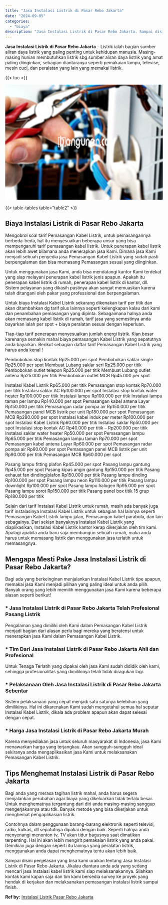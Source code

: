 ```yaml
---
title: "Jasa Instalasi Listrik di Pasar Rebo Jakarta"
date: "2024-09-05"
categories: 
  - "biaya"
description: "Jasa Instalasi Listrik di Pasar Rebo Jakarta. Sampai disini penjelasan yang bisa kami uraikan tentang Jasa Instalasi Listrik di Pasar Rebo Jakarta. Jikalau d..."
---
```


**Jasa Instalasi Listrik di Pasar Rebo Jakarta** – Listrik ialah bagian sumber aliran daya listrik yang paling penting untuk kehidupan manusia. Masing-masing hunian membutuhkan listrik sbg sumber aliran daya listrik yang amat paling diinginkan, sebagian diantaranya seperti pemakaian lampu, televise, mesin cuci, dan peralatan yang lain yang memakai listrik.

{{< toc >}}

![Jasa Instalasi Listrik di Pasar Rebo Jakarta](/images/instalasi-listrik-murah44.png)

{{< table-tables table="table2" >}}

## Biaya Instalasi Listrik di Pasar Rebo Jakarta

Mengobrol soal tarif Pemasangan Kabel Listrik, untuk pemasangannya berbeda-beda, hal itu menyesuaikan beberapa unsur yang bisa mempengaruhi tarif pemasangan kabel listrik. Untuk penerapan kabel listrik akan lebih awet bilamana anda menerapkan jasa Kami. Dimana jasa Kami menjadi sebuah penyedia jasa Pemasangan Kabel Listrik yang sudah pasti berpengalaman dan bisa memasang Pemasangan sesuai yang diinginkan.

Untuk menggunakan jasa Kami, anda bisa mendatangi kantor Kami terdekat yang siap melayani penerapan kabel listrik jenis apapun. Apakah itu penerapan kabel listrik di rumah, penerapan kabel listrik di kantor, dll. Sistem pelayanan yang dikasih pastinya akan sangat memuaskan karena telah ditangani oleh pakar yang professional dan berpengalaman.

Untuk biaya Instalasi Kabel Listrik sekarang dikenakan tarif per titik dan akan ditambahkan dg tarif plus lainnya seperti kelengkapan kalau dari kami dan penambahan pemasangan yang dipinta. Sebagaimana halnya anda akan memasang kabel listrik di rumah, tarif jasa yang semestinya anda bayarkan ialah per spot + biaya peralatan sesuai dengan keperluan.

Tiap-tiap tarif penerapan menyesuaikan jumlah energi listrik. Kian besar karenanya semakin mahal biaya pemasangan Kabel Listrik yang sepatutnya anda bayarkan. Berikut sebagian daftar tarif Pemasangan Kabel Listrik yang harus anda kenal !

Pembobokan stop kontak Rp25.000 per spot Pembobokan saklar single Rp25.000 per spot Membuat Lubang saklar seri Rp25.000 per titik Pembobokan outlet telepon Rp25.000 per titik Membuat Lubang outlet antena Rp25.000 per titik Pembobokan outlet MCB Rp45.000 per spot

Instalasi Kabel Listrik Rp65.000 per titik Pemasangan stop kontak Rp70.000 per titik Instalasi saklar AC Rp100.000 per spot Instalasi stop kontak water heater Rp100.000 per titik Instalasi lampu Rp100.000 per titik Instalasi lampu taman per lampu Rp140.000 per spot Pemasangan kabel antena Layar Rp150.000 per titik Pemasangan radar pompa air Rp150.000 per titik Pemasangan panel MCB listrik per unit Rp180.000 per spot Pemasangan MCB Rp280.000 per spot Instalasi kabel induk per meter Rp100.000 per spot Instalasi Kabel Listrik Rp60.000 per titik Instalasi saklar Rp50.000 per spot Instalasi stop kontak AC Rp40.000 per titik – Rp200.000 per titik Instalasi saklar water heater Rp50.000 per spot Pemasangan lampu Rp65.000 per titik Pemasangan lampu taman Rp70.000 per spot Pemasangan kabel antena Layar Rp60.000 per spot Pemasangan radar pompa air Rp60.000 per spot Pemasangan panel MCB listrik per unit Rp90.000 per titik Pemasangan MCB Rp60.000 per spot

Pasang lampu fitting plafon Rp45.000 per spot Pasang lampu gantung Rp45.000 per spot Pasang kipas angin gantung Rp150.000 per titik Pasang exhaust fan dinding/plafon Rp150.000 per titik Pasang lampu dinding Rp100.000 per spot Pasang lampu neon Rp110.000 per titik Pasang lampu downlight Rp100.000 per spot Pasang lampu halogen Rp95.000 per spot Pasang lampu sorot Rp150.000 per titik Pasang panel box titik 15 grup Rp180.000 per titik

Selain dari tarif Instalasi Kabel Listrik untuk rumah, masih ada banyak juga tarif instalasinya Instalasi Kabel Listrik untuk sebagian hal lainnya seperti Pemasangan Kabel Listrik lampu jalan, Pemasangan kabel parabola, dan lain sebagainya. Dari sekian banyaknya Instalasi Kabel Listrik yang diaplikasikan, Instalasi Kabel Listrik kantor kerap dikerjakan oleh tim kami. Apalagi apabila anda baru saja membangun sebuah rumah, maka anda harus untuk memasang listrik dan menggunakan jasa terlatih untuk memasangnya.

## Mengapa Mesti Pake Jasa Instalasi Listrik di Pasar Rebo Jakarta?

Bagi ada yang berkeinginan menjalankan Instalasi Kabel Listrik tipe apapun, memakai jasa Kami menjadi pilihan yang paling ideal untuk anda pilih. Banyak orang yang lebih memilih menggunakan jasa Kami karena beberapa alasan seperti berikut!

### \* Jasa Instalasi Listrik di Pasar Rebo Jakarta Telah Profesional Pasang Listrik

Pengalaman yang dimiliki oleh Kami dalam Pemasangan Kabel Listrik menjadi bagian dari alasan perlu bagi mereka yang beratensi untuk menerapkan jasa Kami dalam Pemasangan Kabel Listrik.

### \* Tim Dari Jasa Instalasi Listrik di Pasar Rebo Jakarta Ahli dan Profesional

Untuk Tenaga Terlatih yang dipakai oleh jasa Kami sudah dididik oleh kami, sehingga profesionalitas yang dimilikinya telah tidak diragukan lagi.

### \* Pelaksanaan Oleh Jasa Instalasi Listrik di Pasar Rebo Jakarta Sebentar

Sistem pelaksanaan yang cepat menjadi satu satunya kelebihan yang dimilikinya. Hal ini dikarenakan Kami sudah mengetahui semua hal seputar Instalasi Kabel Listrik, dikala ada problem apapun akan dapat selesai dengan cepat.

### \* Harga Jasa Instalasi Listrik di Pasar Rebo Jakarta Murah

Karena menyediakan jasa untuk seluruh masyarakat di Indonesia, jasa Kami menawarkan harga yang terjangkau. Akan sungguh-sungguh ideal sekiranya anda mengaplikasikan jasa Kami untuk melaksanakan Pemasangan Kabel Listrik.

## Tips Menghemat Instalasi Listrik di Pasar Rebo Jakarta


Bagi anda yang merasa tagihan listrik mahal, anda harus segera menjalankan perubahan agar biaya yang dikeluarkan tidak terlalu besar. Untuk menghematnya tergantung dari diri anda masing-masing sanggup mengerjakannya atau tdk. Banyak metode yang bisa dikerjakan untuk menghemat pengaplikasian listrik.

Contohnya dalam penggunaan barang-barang elektronik seperti televisi, radio, kulkas, dll sepatutnya dipakai dengan baik. Seperti halnya anda menyenangi menonton tv, TV akan tidur bagusnya saat dimatikan terpenting. Hal ini akan lebih mengirit pemakaian listrik yang anda pakai. Demikian juga dengan seperti itu lainnya yang peralatan listrik, menggunakan anda dapat menghematnya tentu akan lebih baik.

Sampai disini penjelasan yang bisa kami uraikan tentang Jasa Instalasi Listrik di Pasar Rebo Jakarta. Jikalau diantara anda ada yang sedang mencari jasa Instalasi kabel listrik kami siap melaksanakannya. Silahkan kontak kami kapan saja dan tim kami bersedia survey ke proyek yang hendak di kerjakan dan melaksanakan pemasangan instalasi listrik sampai finish.

**Ref by:** [Instalasi Listrik Pasar Rebo Jakarta](https://id.wikipedia.org/wiki/Instalasi)
